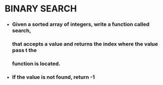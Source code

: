 # BINARY SEARCH

  - ### Given a sorted array of integers, write a function called search, </br> 
    ### that accepts a value and returns the index where the value pass t the </br>
    ### function is located.

  - ### If the value is not found, return -1

